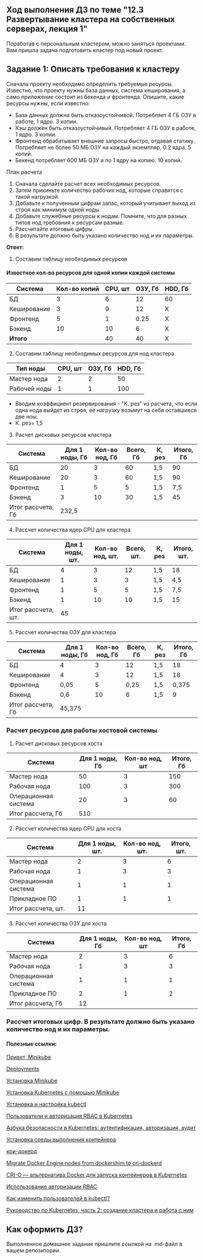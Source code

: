 ## Ход выполнения ДЗ по теме "12.3 Развертывание кластера на собственных серверах, лекция 1"
Поработав с персональным кластером, можно заняться проектами. Вам пришла задача подготовить кластер под новый проект.

## Задание 1: Описать требования к кластеру
Сначала проекту необходимо определить требуемые ресурсы. Известно, что проекту нужны база данных, система кеширования, а само приложение состоит из бекенда и фронтенда. Опишите, какие ресурсы нужны, если известно:

* База данных должна быть отказоустойчивой. Потребляет 4 ГБ ОЗУ в работе, 1 ядро. 3 копии.
* Кэш должен быть отказоустойчивый. Потребляет 4 ГБ ОЗУ в работе, 1 ядро. 3 копии.
* Фронтенд обрабатывает внешние запросы быстро, отдавая статику. Потребляет не более 50 МБ ОЗУ на каждый экземпляр, 0.2 ядра. 5 копий.
* Бекенд потребляет 600 МБ ОЗУ и по 1 ядру на копию. 10 копий.

План расчета
1. Сначала сделайте расчет всех необходимых ресурсов.
2. Затем прикиньте количество рабочих нод, которые справятся с такой нагрузкой.
3. Добавьте к полученным цифрам запас, который учитывает выход из строя как минимум одной ноды.
4. Добавьте служебные ресурсы к нодам. Помните, что для разных типов нод требовния к ресурсам разные.
5. Рассчитайте итоговые цифры.
6. В результате должно быть указано количество нод и их параметры.

**Ответ:**

1. Составим таблицу необходимых ресурсов

#### Известное кол-во ресурсов для одной копии каждой системы
Система|Кол-во копий|CPU, шт|ОЗУ, Гб|HDD, Гб
|-|-|-|-|-|
БД|3|6|12|60
Кеширование|3|9|12|X
Фронтенд|5|1|0.25|X
Бэкенд|10|10|6|X
**Итого**||40|40|X

2. Составим таблицу необходимых ресурсов для нод кластера

Тип ноды|CPU, шт|ОЗУ, Гб|HDD, Гб
|-|-|-|-|
Мастер нода|2|2|50
Рабочей ноды|1|1|100

* Вводим коэффициент резервирования - "К. рез" из расчета, что если одна нода выйдет из строя, ее нагрузку возьмут на себя оставшиеся две ноы.
* К. рез= 1,5

3. Расчет дисковых ресурсов кластера

Система|Для 1 ноды, Гб|Кол-во нод, Гб|Всего, Гб|К, рез|Итого, Гб
|-|-|-|-|-|-|
БД|20|3|60|1,5|90
Кеширование|20|3|60|1,5|90
Фронтенд|1|5|5|1,5|7,5
Бэкенд|3|10|30|1,5|45
Итог рассчета, Гб|232,5

4. Рассчет количества ядер CPU для кластера

Система|Для 1 ноды, шт.|Кол-во нод, шт.|Всего, шт.|К, рез|Итого, шт.
|-|-|-|-|-|-|
БД|4|3|12|1,5|18
Кеширование|1|3|3|1,5|4,5
Фронтенд|1|5|5|1,5|7,5
Бэкенд|1|10|10|1,5|15
Итог рассчета, шт.|45

5. Рассчет количества ОЗУ для кластера

Система|Для 1 ноды, Гб|Кол-во нод, Гб|Всего, Гб|К, рез|Итого, Гб
|-|-|-|-|-|-|
БД|4|3|12|1,5|18
Кеширование|4|3|12|1,5|18
Фронтенд|0,05|5|0,25|1,5|0,375
Бэкенд|0,6|10|6|1,5|9
Итог рассчета, Гб|45,375


### Расчет ресурсов для работы хостовой системы

1. Расчет дисковых ресурсов хоста

Система|Для 1 ноды, Гб|Кол-во нод, шт|Итого, Гб
|-|-|-|-|
Мастер нода|50|3|150
Рабочая нода|100|3|300
Операционная система|20|3|60
Итог рассчета, Гб|510

2. Рассчет количества ядер CPU для хоста

Система|Для 1 ноды, шт.|Кол-во нод, шт.|Итого, шт.
|-|-|-|-|
Мастер нода|2|3|6
Рабочая нода|1|3|3
Операционная система|1|1|1
Прикладное ПО|1|1|1
Итог рассчета, шт.|11

3. Рассчет количества ОЗУ для хоста

Система|Для 1 ноды, Гб|Кол-во нод, шт|Итого, Гб
|-|-|-|-|
Мастер нода|2|3|6
Рабочая нода|1|3|3
Операционная система|1|1|1
Прикладное ПО|2|1|2
Итог рассчета, Гб|12


### Рассчет итоговых цифр. В результате должно быть указано количество нод и их параметры.








#### Полезные ссылки:

[Привет, Minikube](https://kubernetes.io/ru/docs/tutorials/hello-minikube/#%D1%81%D0%BE%D0%B7%D0%B4%D0%B0%D0%BD%D0%B8%D0%B5-%D0%BA%D0%BB%D0%B0%D1%81%D1%82%D0%B5%D1%80%D0%B0-minikube)

[Deployments](https://kubernetes.io/docs/concepts/workloads/controllers/deployment/)

[Установка Minikube](https://kubernetes.io/ru/docs/tasks/tools/install-minikube/)

[Установка Kubernetes с помощью Minikube](https://kubernetes.io/ru/docs/setup/learning-environment/minikube/)

[Установка и настройка kubectl](https://kubernetes.io/ru/docs/tasks/tools/install-kubectl/)


[Пользователи и авторизация RBAC в Kubernetes](https://habr.com/ru/company/flant/blog/470503/)

[Азбука безопасности в Kubernetes: аутентификация, авторизация, аудит](https://habr.com/ru/company/flant/blog/468679/)

[Установка среды выполнения контейнера](https://kubernetes.io/docs/setup/production-environment/tools/kubeadm/install-kubeadm/)

[кри-докерд](https://github.com/Mirantis/cri-dockerd)

[Migrate Docker Engine nodes from dockershim to cri-dockerd](https://kubernetes.io/docs/tasks/administer-cluster/migrating-from-dockershim/migrate-dockershim-dockerd/)

[CRI-O — альтернатива Docker для запуска контейнеров в Kubernetes](https://habr.com/ru/company/flant/blog/340010/)

[Использование авторизации RBAC](https://kubernetes.io/docs/reference/access-authn-authz/rbac/#referring-to-resources)

[Как изменить пользователей в kubectl?](https://stackoverflow.com/questions/61462892/how-to-change-users-in-kubectl)

[Руководство по Kubernetes, часть 2: создание кластера и работа с ним](https://habr.com/ru/company/ruvds/blog/438984/)

## Как оформить ДЗ?

Выполненное домашнее задание пришлите ссылкой на .md-файл в вашем репозитории.


